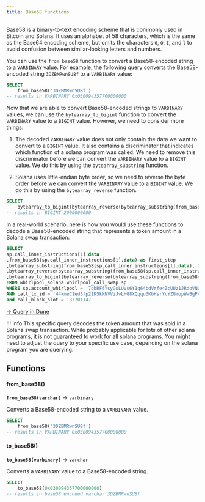 ```yaml
---
title: Base58 functions
---
```


Base58 is a binary-to-text encoding scheme that is commonly used in Bitcoin and Solana. It uses an alphabet of 58 characters, which is the same as the Base64 encoding scheme, but omits the characters `0`, `O`, `I`, and `l` to avoid confusion between similar-looking letters and numbers.

You can use the `from_base58` function to convert a Base58-encoded string to a `VARBINARY` value. For example, the following query converts the Base58-encoded string `3DZBMRwnSU8f` to a `VARBINARY` value:

```sql
SELECT 
    from_base58('3DZBMRwnSU8f')
-- results in VARBINARY 0x030094357700000000
```

Now that we are able to convert Base58-encoded strings to `VARBINARY` values, we can use the `bytearray_to_bigint` function to convert the `VARBINARY` value to a `BIGINT` value. However, we need to consider more things:

1. The decoded `VARBINARY` value does not only contain the data we want to convert to a `BIGINT` value. It also contains a discriminator that indicates which function of a solana program was called. We need to remove this discriminator before we can convert the `VARBINARY` value to a `BIGINT` value. We do this by using the `bytearray_substring` function.

2. Solana uses little-endian byte order, so we need to reverse the byte order before we can convert the `VARBINARY` value to a `BIGINT` value. We do this by using the `bytearray_reverse` function.

```sql
SELECT 
    bytearray_to_bigint(bytearray_reverse(bytearray_substring(from_base58('3DZBMRwnSU8f'), 2, 8))) as token_sold_amount
-- results in BIGINT 2000000000
```

In a real-world scenario, here is how you would use these functions to decode a Base58-encoded string that represents a token amount in a Solana swap transaction:

```sql
SELECT
sp.call_inner_instructions[1].data
,from_base58(sp.call_inner_instructions[1].data) as first_step
,bytearray_substring(from_base58(sp.call_inner_instructions[1].data), 2, 8) as second_step
,bytearray_reverse(bytearray_substring(from_base58(sp.call_inner_instructions[1].data), 2, 8)) as third_step
,bytearray_to_bigint(bytearray_reverse(bytearray_substring(from_base58(sp.call_inner_instructions[1].data), 2, 8))) as decoded_amount
FROM whirlpool_solana.whirlpool_call_swap sp
WHERE sp.account_whirlpool = '7qbRF6YsyGuLUVs6Y1q64bdVrfe4ZcUUz1JRdoVNUJnm'
AND call_tx_id = '44kmeC1edSfp21K5kKNVViJvLHG8XQqqu3KbHsrYcYZGmopWwBgP48c9u1DRBMGtQcbvyxd2TT8syY7ZvwpHqkhF'
and call_block_slot = 187701147
```

[→ Query in Dune](https://dune.com/queries/2846422)

!!! info
    This specific query decodes the token amount that was sold in a Solana swap transaction. While probably applicable for lots of other solana programs, it is not guaranteed to work for all solana programs. You might need to adjust the query to your specific use case, depending on the solana program you are querying.


 
## Functions

#### from_base58()
**`from_base58(varchar)`** → `varbinary`

Converts a Base58-encoded string to a `VARBINARY` value.

```sql
SELECT 
    from_base58('3DZBMRwnSU8f')
-- results in VARBINARY 0x030094357700000000
```

#### to_base58()
**`to_base58(varbinary)`** → `varchar`

Converts a `VARBINARY` value to a Base58-encoded string.

```sql 
SELECT 
    to_base58(0x030094357700000000)
-- results in base58 encoded varchar 3DZBMRwnSU8f
```
